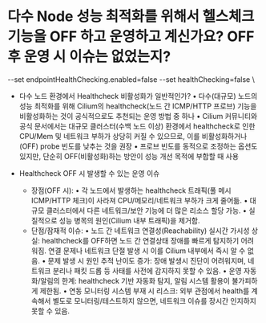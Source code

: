 
# 다수 Node 성능 최적화를 위해서 헬스체크 기능을 OFF 하고 운영하고 계신가요? OFF 후 운영 시 이슈는 없었는지?

--set endpointHealthChecking.enabled=false --set healthChecking=false \

* 다수 노드 환경에서 Healthcheck 비활성화가 일반적인가?
	•	다수(대규모) 노드의 성능 최적화를 위해 Cilium의 healthcheck(노드 간 ICMP/HTTP 프로브) 기능을 비활성화하는 것이 공식적으로도 추천되는 운영 방법 중 하나
	•	Cilium 커뮤니티와 공식 문서에서는 대규모 클러스터(수백 노드 이상) 환경에서 healthcheck로 인한 CPU/Mem 및 네트워크 부하가 상당히 커질 수 있으므로, 이를 비활성화하거나(OFF) probe 빈도를 낮추는 것을 권장
	•	프로브 빈도를 동적으로 조정하는 옵션도 있지만, 단순히 OFF(비활성화)하는 방안이 성능 개선 목적에 부합할 때 사용
	
* Healthcheck OFF 시 발생할 수 있는 운영 이슈
	* 장점(OFF 시):
		• 각 노드에서 발생하는 healthcheck 트래픽(풀 메시 ICMP/HTTP 체크)이 사라져 CPU/메모리/네트워크 부하가 크게 줄어듦.
		• 대규모 클러스터에서 다른 네트워크/보안 기능에 더 많은 리소스 할당 가능.
		• 실질적으로 성능 병목의 원인(Cilium 내부 트래픽)을 제거함.
	* 단점/잠재적 이슈:
		• 노드 간 네트워크 연결성(Reachability) 실시간 가시성 상실: healthcheck를 OFF하면 노드 간 연결상태 장애를 빠르게 탐지하기 어려워짐. 연결 문제나 네트워크 단절 발생 시 이를 Cilium 내부에서 즉시 알 수 없음.
		• 문제 발생 시 원인 추적 난이도 증가: 장애 발생시 진단이 어려워지며, 네트워크 분리나 패킷 드롭 등 사태를 사전에 감지하지 못할 수 있음.
		• 운영 자동화/알림의 한계: healthcheck 기반 자동화 탐지, 알림 시스템 활용이 불가피하게 제한됨.
		• 연동 모니터링 시스템 부재 시 리스크: 외부 관점에서 health를 계속해서 별도로 모니터링/테스트하지 않으면, 네트워크 이슈를 장시간 인지하지 못할 수 있음.

